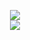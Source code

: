 <p align="center" >
  <a href="https://github.com/anuraghazra/github-readme-stats" title="Go to Source">
    <img src="https://github-readme-stats-self-eight.vercel.app/api?username=painhardcore&count_private=true&theme=transparent">
  </a>
<br>
  <a href="https://github.com/anuraghazra/github-readme-stats">
    <img src="https://github-readme-stats-self-eight.vercel.app/api/top-langs/?username=painhardcore&hide=pug,javascript,html,css,less,php,smarty&theme=transparent" />
  </a>
</p>

